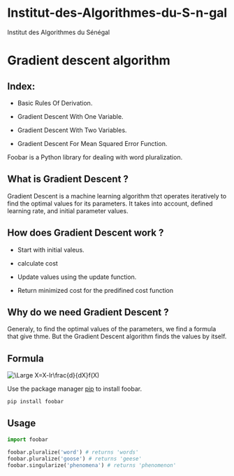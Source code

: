 # Institut-des-Algorithmes-du-S-n-gal
Institut des Algorithmes du Sénégal




# Gradient descent algorithm

## Index:

- Basic Rules Of Derivation.

- Gradient Descent With One Variable.

- Gradient Descent With Two Variables.

- Gradient Descent For Mean Squared Error Function.

Foobar is a Python library for dealing with word pluralization.

## What is Gradient Descent ? 

Gradient Descent is a machine learning algorithm thzt operates iteratively to find the optimal values for its parameters. It takes into account, defined learning rate, and initial parameter values.

## How does Gradient Descent work ?

- Start with initial valeus.

- calculate cost

- Update values using the update function.

- Return minimized cost for the predifined cost function

## Why do we need Gradient Descent ?

Generaly, to find the optimal values of the parameters, we find a formula that give thme. But the Gradient Descent algorithm finds the values by itself.

## Formula 

<img src="https://latex.codecogs.com/svg.latex?\Large&space;X=X-lr\frac{d}{dX}f(X)" title="\Large X=X-lr\frac{d}{dX}f(X)" />

Use the package manager [pip](https://pip.pypa.io/en/stable/) to install foobar.

```bash
pip install foobar
```

## Usage

```python
import foobar

foobar.pluralize('word') # returns 'words'
foobar.pluralize('goose') # returns 'geese'
foobar.singularize('phenomena') # returns 'phenomenon'
```


